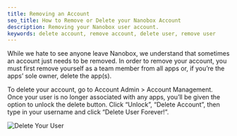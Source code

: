 ```yaml
---
title: Removing an Account
seo_title: How to Remove or Delete your Nanobox Account
description: Removing your Nanobox user account.
keywords: delete account, remove account, delete user, remove user
---
```


While we hate to see anyone leave Nanobox, we understand that sometimes an account just needs to be removed. In order to remove your account, you must first remove yourself as a team member from all apps or, if you’re the apps’ sole owner, delete the app(s).

To delete your account, go to Account Admin > Account Management. Once your user is no longer associated with any apps, you’ll be given the option to unlock the delete button. Click “Unlock”, “Delete Account”, then type in your username and click “Delete User Forever!”.

![Delete Your User](/assets/images/account-delete.png)
